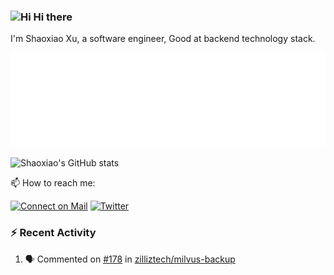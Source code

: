 ### <img src='https://qpluspicture.oss-cn-beijing.aliyuncs.com/6LjjQA/Hi.gif' alt='Hi' width="24"/> Hi there

I'm Shaoxiao Xu, a software engineer, Good at backend technology stack.

![Metrics 👋](/metrics.plugin.followup.user.svg)

![Shaoxiao's GitHub stats](https://github-readme-stats.vercel.app/api?username=xushaoxiao&show_icons=true&theme=radical&count_private=true)

📫 How to reach me:

[![Connect on Mail](https://img.shields.io/badge/Ask%20me-anything-1abc9c.svg)](mailto:lancexu.hello@gmail.com)
[![Twitter](https://img.shields.io/twitter/follow/lance_shaoxiao?style=social)](https://twitter.com/lance_shaoxiao)
<!-- [![Discord](https://img.shields.io/discord/1092648432495251507?label=Discord&logo=discord)](https://discord.com/shaoxixu) -->

### :zap: Recent Activity

<!--START_SECTION:activity-->
1. 🗣 Commented on [#178](https://github.com/zilliztech/milvus-backup/issues/178) in [zilliztech/milvus-backup](https://github.com/zilliztech/milvus-backup)
<!--END_SECTION:activity-->
